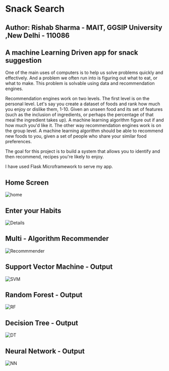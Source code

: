 # Snack Search
## Author: Rishab Sharma - MAIT, GGSIP University ,New Delhi - 110086

## A machine Learning Driven app for snack suggestion

One of the main uses of computers is to help us solve problems quickly and effectively. And a problem we often run into is figuring out what to eat, or what to make. This problem is solvable using data and recommendation engines.

Recommendation engines work on two levels. The first level is on the personal level. Let's say you create a dataset of foods and rank how much you enjoy or dislike them, 1-10. Given an unseen food and its set of features (such as the inclusion of ingredients, or perhaps the percentage of that meal the ingredient takes up). A machine learning algorithm figure out if and how much you'd like it. The other way recommendation engines work is on the group level. A machine learning algorithm should be able to recommend new foods to you, given a set of people who share your similar food preferences.

The goal for this project is to build a system that allows you to identify and then recommend, recipes you're likely to enjoy.

I have used Flask Microframework to serve my app.

## Home Screen

![home](https://github.com/rishab-sharma/snack_search/blob/master/images/Screen%20Shot%202018-02-15%20at%201.53.50%20PM.png)

## Enter your Habits

![Details](https://github.com/rishab-sharma/snack_search/blob/master/images/Screen%20Shot%202018-02-15%20at%201.54.56%20PM.png)

## Multi - Algorithm Recommender

![Recommmender](https://github.com/rishab-sharma/snack_search/blob/master/images/Screen%20Shot%202018-02-15%20at%201.55.22%20PM.png)

## Support Vector Machine - Output

![SVM](https://github.com/rishab-sharma/snack_search/blob/master/images/Screen%20Shot%202018-02-15%20at%201.55.39%20PM.png)

## Random Forest - Output

![RF](https://github.com/rishab-sharma/snack_search/blob/master/images/Screen%20Shot%202018-02-15%20at%201.55.46%20PM.png)

## Decision Tree - Output

![DT](https://github.com/rishab-sharma/snack_search/blob/master/images/Screen%20Shot%202018-02-15%20at%201.55.54%20PM.png)

## Neural Network - Output

![NN](https://github.com/rishab-sharma/snack_search/blob/master/images/Screen%20Shot%202018-02-15%20at%201.55.58%20PM.png)
